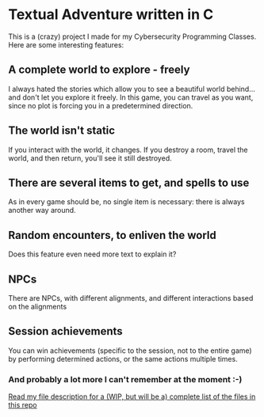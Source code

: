 # Textual Adventure written in C
This is a (crazy) project I made for my Cybersecurity Programming Classes.  
Here are some interesting features:
## A complete world to explore - freely
I always hated the stories which allow you to see a beautiful world behind... and don't let you explore it freely. In this game, you can travel as you want, since no plot is forcing you in a predetermined direction.
## The world isn't static
If you interact with the world, it changes. If you destroy a room, travel the world, and then return, you'll see it still destroyed.
## There are several items to get, and spells to use
As in every game should be, no single item is necessary: there is always another way around.
## Random encounters, to enliven the world
Does this feature even need more text to explain it?
## NPCs
There are NPCs, with different alignments, and different interactions based on the alignments
## Session achievements
You can win achievements (specific to the session, not to the entire game) by performing determined actions, or the same actions multiple times.
### And probably a lot more I can't remember at the moment :-)  
[Read my file description for a (WIP, but will be a) complete list of the files in this repo](https://github.com/S-Mancl/textual-adventure-C/main.FILES.md)
